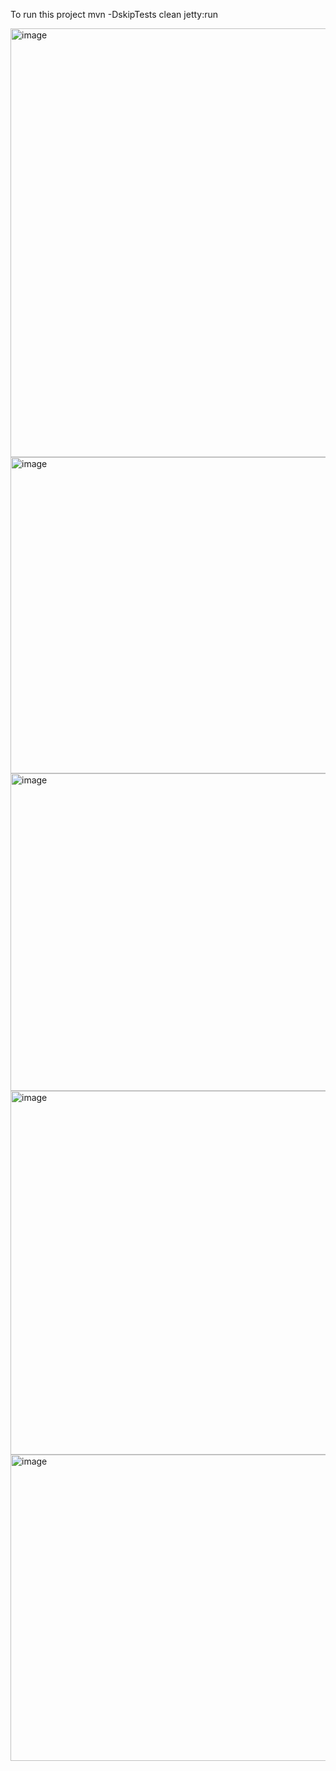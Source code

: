 To run this project mvn -DskipTests clean jetty:run

<img width="919" height="686" alt="image" src="https://github.com/user-attachments/assets/ae5f5fbe-14f2-4fb6-b8a3-0474972bfc02" />

<img width="1414" height="506" alt="image" src="https://github.com/user-attachments/assets/687f39a1-77fa-4292-880c-067caa531c46" />

<img width="1410" height="508" alt="image" src="https://github.com/user-attachments/assets/846f8eb6-223e-47a1-a72b-9bc193c07541" />

<img width="1398" height="582" alt="image" src="https://github.com/user-attachments/assets/7df3ab17-004d-472e-932a-513212ea09b1" />

<img width="1355" height="490" alt="image" src="https://github.com/user-attachments/assets/b7eda530-16a6-41eb-a130-89e45d576573" />
